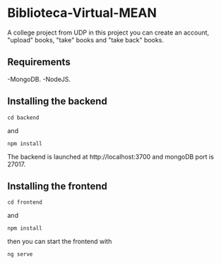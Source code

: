 # Biblioteca-Virtual-MEAN
A college project from UDP
in this project you can create an account, "upload" books, "take" books and "take back" books.

## Requirements
-MongoDB.
-NodeJS.

## Installing the backend

```
cd backend 
```
and 
```
npm install
```
The backend is launched at http://localhost:3700 and mongoDB port is 27017.

## Installing the frontend 

```
cd frontend
```
and 
```
npm install
```
then you can start the frontend with

```
ng serve
```
